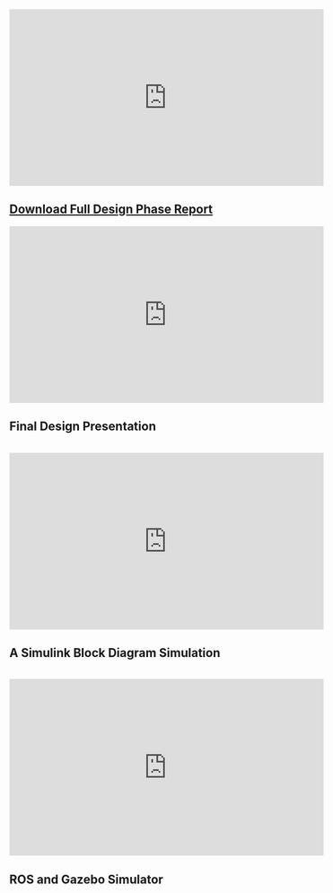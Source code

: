 <iframe width="560" height="315" src="https://www.youtube.com/embed/j_uQvgpwaA8" frameborder="0" allow="accelerometer; autoplay; clipboard-write; encrypted-media; gyroscope; picture-in-picture" allowfullscreen></iframe>

## [Download Full Design Phase Report](https://drive.google.com/file/d/1Bjnp4-YEf6MuWa4ykdzpIN8_fTJtX8rc/view?usp=sharing)

<iframe src="https://onedrive.live.com/embed?cid=851ACD9573B428BA&amp;resid=851ACD9573B428BA%2120906&amp;authkey=AMGh4phmT_I_CsA&amp;em=2&amp;wdAr=1.7777777777777777" width="560px" height="315px" frameborder="0">This is an embedded <a target="_blank" href="https://office.com">Microsoft Office</a> presentation, powered by <a target="_blank" href="https://office.com/webapps">Office</a>.</iframe>

## Final Design Presentation
<br>

<iframe width="560" height="315" src="https://www.youtube.com/embed/8xCCI3dxHi0" frameborder="0" allow="accelerometer; autoplay; clipboard-write; encrypted-media; gyroscope; picture-in-picture" allowfullscreen></iframe>


## A Simulink Block Diagram Simulation
<br>


<iframe width="560" height="315" src="https://www.youtube.com/embed/sxFwHkG_8Mw" frameborder="0" allow="accelerometer; autoplay; clipboard-write; encrypted-media; gyroscope; picture-in-picture" allowfullscreen></iframe>

## ROS and Gazebo Simulator


